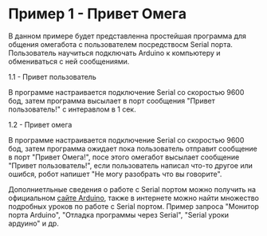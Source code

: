 # Пример 1 - Привет Омега
В данном примере будет представленна простейшая программа для общения омегабота с пользователем посредствосм Serial порта. Пользователь научиться подключать Arduino к компьютеру и обмениваться с ней сообщениями.

1.1 - Привет пользователь

В программе настраивается подключение Serial со скоростью 9600 бод, затем программа высылает в порт сообщения "Привет пользователь!" с интеравлом в 1 сек.

1.2 - Привет омега

В программе настраивается подключение Serial со скоростью 9600 бод, затем программа ожидает пока пользователь отправит сообщение в порт "Привет Омега!", посе этого омегабот высылает сообщение "Привет пользователь!", если пользователь написал что-то другое или ошибся, робот напишет "Не могу разобрать что вы говорите".

Дополниетльные сведения о работе с Serial портом можно получить на официальном [сайте Arduino](https://reference.arduino.cc/reference/en/language/functions/communication/serial/), также в интернете можно найти множество подробных уроков по работе с Serial портом. Пример запроса "Монитор порта Arduino", "Отладка программы через Serial", "Serial уроки ардуино" и др.